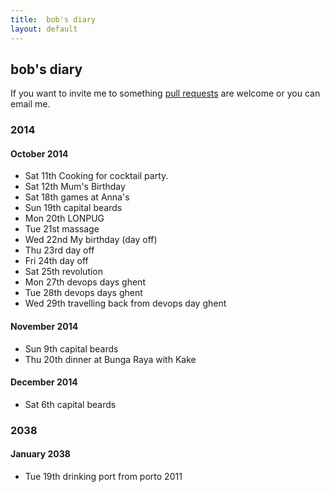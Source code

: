 ```yaml
---
title:  bob's diary
layout: default
---
```

## bob's diary ##

If you want to invite me to something [pull requests](https://github.com/rjw1/randomness.org.uk/blob/master/diary/index.md)
are welcome or you can email me.

### 2014 ###

#### October 2014 ####

* Sat 11th Cooking for cocktail party.
* Sat 12th Mum's Birthday
* Sat 18th games at Anna's
* Sun 19th capital beards
* Mon 20th LONPUG
* Tue 21st massage
* Wed 22nd My birthday (day off)
* Thu 23rd day off
* Fri 24th day off
* Sat 25th revolution
* Mon 27th devops days ghent
* Tue 28th devops days ghent
* Wed 29th travelling back from devops day ghent

#### November 2014 ####

* Sun 9th capital beards
* Thu 20th dinner at Bunga Raya with Kake

#### December 2014 ####

* Sat 6th capital beards


### 2038 ###

#### January 2038 ####

* Tue 19th drinking port from porto 2011

